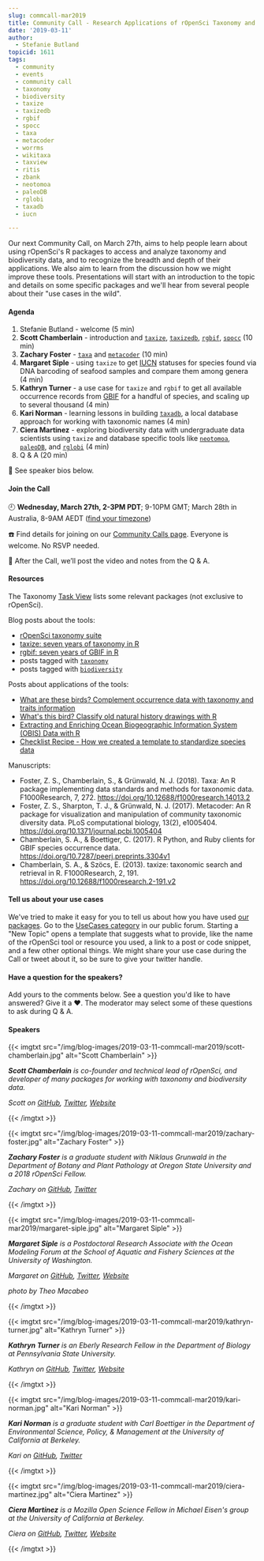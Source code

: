 ```yaml
---
slug: commcall-mar2019
title: Community Call - Research Applications of rOpenSci Taxonomy and Biodiversity Tools
date: '2019-03-11'
author:
  - Stefanie Butland
topicid: 1611
tags:
  - community
  - events
  - community call
  - taxonomy
  - biodiversity
  - taxize
  - taxizedb
  - rgbif
  - spocc
  - taxa
  - metacoder
  - worrms
  - wikitaxa
  - taxview
  - ritis
  - zbank
  - neotomoa
  - paleoDB
  - rglobi
  - taxadb
  - iucn

---
```

Our next Community Call, on March 27th, aims to help people learn about using rOpenSci's R packages to access and analyze taxonomy and biodiversity data, and to recognize the breadth and depth of their applications. We also aim to learn from the discussion how we might improve these tools. Presentations will start with an introduction to the topic and details on some specific packages and we'll hear from several people about their "use cases in the wild".

#### Agenda

1. Stefanie Butland - welcome (5 min)
1. **Scott Chamberlain** - introduction and [`taxize`](https://github.com/ropensci/taxize), [`taxizedb`](https://github.com/ropensci/taxizedb), [`rgbif`](https://github.com/ropensci/rgbif), [`spocc`](https://github.com/ropensci/spocc) (10 min)
1. **Zachary Foster** - [`taxa`](https://github.com/ropensci/taxa) and [`metacoder`](https://github.com/grunwaldlab/metacoder) (10 min)
1. **Margaret Siple** - using `taxize` to get [IUCN](https://www.iucn.org/) statuses for species found via DNA barcoding of seafood samples and compare them among genera (4 min)
1. **Kathryn Turner** - a use case for `taxize` and `rgbif` to get all available occurrence records from [GBIF](https://www.gbif.org/) for a handful of species, and scaling up to several thousand (4 min)
1. **Kari Norman** - learning lessons in building [`taxadb`](https://github.com/cboettig/taxadb), a local database approach for working with taxonomic names (4 min)
1. **Ciera Martinez** - exploring biodiversity data with undergraduate data scientists using `taxize` and database specific tools like [`neotomoa`](https://github.com/ropensci/neotoma), [`paleoDB`](https://github.com/ropensci/paleobioDB), and [`rglobi`](https://github.com/ropensci/rglobi) (4 min)
1. Q & A (20 min)

🎤 See speaker bios below.  

#### Join the Call

🕘 **Wednesday, March 27th, 2-3PM PDT**; 9-10PM GMT; March 28th in Australia, 8-9AM AEDT ([find your timezone](https://www.timeanddate.com/worldclock/fixedtime.html?msg=Community+Call+-+Research+Applications+of+rOpenSci+Taxonomy+and+Biodiversity+Tools&iso=20190327T14&p1=791&ah=1))

☎️ Find details for joining on our [Community Calls page](/commcalls). Everyone is welcome. No RSVP needed.

🎥 After the Call, we’ll post the video and notes from the Q & A.

#### Resources

The Taxonomy [Task View](https://github.com/ropensci/taxonomy#taxonomy) lists some relevant packages (not exclusive to rOpenSci).

Blog posts about the tools:

- [rOpenSci taxonomy suite](/blog/2017/07/27/taxonomy-suite/)
- [taxize: seven years of taxonomy in R](/technotes/2018/05/23/taxize-seven-years/)
- [rgbif: seven years of GBIF in R](/technotes/2018/08/22/rgbif-seven-years/)
- posts tagged with [`taxonomy`](/tags/taxonomy/)
- posts tagged with [`biodiversity`](/tags/biodiversity/)

Posts about applications of the tools:

- [What are these birds? Complement occurrence data with taxonomy and traits information](/blog/2018/09/04/birds-taxo-traits/)
- [What's this bird? Classify old natural history drawings with R](/blog/2018/08/28/birds-ocr/)
- [Extracting and Enriching Ocean Biogeographic Information System (OBIS) Data with R](/blog/2017/01/25/obis/)
- [Checklist Recipe - How we created a template to standardize species data](/blog/2018/11/20/checklist-recipe/)

Manuscripts:

- Foster, Z. S., Chamberlain, S., & Grünwald, N. J. (2018). Taxa: An R package implementing data standards and methods for taxonomic data. F1000Research, 7, 272. https://doi.org/10.12688/f1000research.14013.2
- Foster, Z. S., Sharpton, T. J., & Grünwald, N. J. (2017). Metacoder: An R package for visualization and manipulation of community taxonomic diversity data. PLoS computational biology, 13(2), e1005404. https://doi.org/10.1371/journal.pcbi.1005404
- Chamberlain, S. A., & Boettiger, C. (2017). R Python, and Ruby clients for GBIF species occurrence data. https://doi.org/10.7287/peerj.preprints.3304v1
- Chamberlain, S. A., & Szöcs, E. (2013). taxize: taxonomic search and retrieval in R. F1000Research, 2, 191. https://doi.org/10.12688/f1000research.2-191.v2

#### Tell us about your use cases

We've tried to make it easy for you to tell us about how you have used [our packages](/packages/). Go to the [UseCases category](https://discuss.ropensci.org/c/usecases) in our public forum. Starting a "New Topic" opens a template that suggests what to provide, like the name of the rOpenSci tool or resource you used, a link to a post or code snippet, and a few other optional things. We might share your use case during the Call or tweet about it, so be sure to give your twitter handle.

#### Have a question for the speakers?

Add yours to the comments below. See a question you'd like to have answered? Give it a ❤️. The moderator may select some of these questions to ask during Q & A.

#### Speakers

{{< imgtxt src="/img/blog-images/2019-03-11-commcall-mar2019/scott-chamberlain.jpg" alt="Scott Chamberlain" >}} 

_**Scott Chamberlain** is co-founder and technical lead of rOpenSci, and developer of many packages for working with taxonomy and biodiversity data._ 

_Scott on [GitHub](https://github.com/sckott/), [Twitter](https://twitter.com/sckottie), [Website](/authors/scott-chamberlain/)_

{{< /imgtxt >}}

{{< imgtxt src="/img/blog-images/2019-03-11-commcall-mar2019/zachary-foster.jpg" alt="Zachary Foster" >}}

_**Zachary Foster** is a graduate student with Niklaus Grunwald in the Department of Botany and Plant Pathology at Oregon State University and a 2018 rOpenSci Fellow._

_Zachary on [GitHub](https://github.com/zachary-foster), [Twitter](https://twitter.com/zacharyfoster19)_

{{< /imgtxt >}}

{{< imgtxt src="/img/blog-images/2019-03-11-commcall-mar2019/margaret-siple.jpg" alt="Margaret Siple" >}}

_**Margaret Siple** is a Postdoctoral Research Associate with the Ocean Modeling Forum at the School of Aquatic and Fishery Sciences at the University of Washington._

_Margaret on [GitHub](https://github.com/mcsiple), [Twitter](https://twitter.com/margaretsiple), [Website](http://www.margaretsiple.com/)_ 

_photo by Theo Macabeo_

{{< /imgtxt >}}

{{< imgtxt src="/img/blog-images/2019-03-11-commcall-mar2019/kathryn-turner.jpg" alt="Kathryn Turner" >}}

_**Kathryn Turner** is an Eberly Research Fellow in the Department of Biology at Pennsylvania State University._

_Kathryn on [GitHub](https://github.com/kgturner), [Twitter](https://twitter.com/ktinvasion), [Website](https://www.zoology.ubc.ca/~turner/KGTurner/)_

{{< /imgtxt >}}

{{< imgtxt src="/img/blog-images/2019-03-11-commcall-mar2019/kari-norman.jpg" alt="Kari Norman" >}}

_**Kari Norman** is a graduate student with Carl Boettiger in the Department of Environmental Science, Policy, & Management at the University of California at Berkeley._

_Kari on [GitHub](https://github.com/karinorman), [Twitter](https://twitter.com/norman\_kari)_

{{< /imgtxt >}}

{{< imgtxt src="/img/blog-images/2019-03-11-commcall-mar2019/ciera-martinez.jpg" alt="Ciera Martinez" >}}

_**Ciera Martinez** is a Mozilla Open Science Fellow in Michael Eisen's group at the University of California at Berkeley._ 

_Ciera on [GitHub](https://github.com/iamciera), [Twitter](https://twitter.com/cierareports), [Website](http://cierareports.org/)_

{{< /imgtxt >}}
